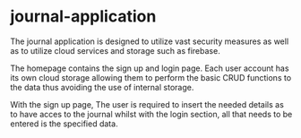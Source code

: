 # journal-application

The journal application is designed to utilize vast security measures as well as to utilize cloud services and storage such as firebase.

The homepage contains the sign up and login page. Each user account has its own cloud storage allowing them to perform the basic CRUD functions to the data thus avoiding the use of internal storage.

With the sign up page, The user is required to insert the needed details as to have acces to the journal whilst with the login section, all that needs to be entered is the specified data.

